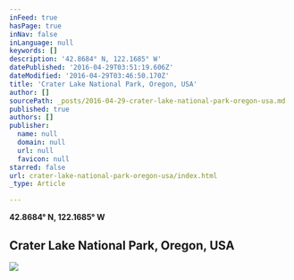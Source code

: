 ```yaml
---
inFeed: true
hasPage: true
inNav: false
inLanguage: null
keywords: []
description: '42.8684° N, 122.1685° W'
datePublished: '2016-04-29T03:51:19.606Z'
dateModified: '2016-04-29T03:46:50.170Z'
title: 'Crater Lake National Park, Oregon, USA'
author: []
sourcePath: _posts/2016-04-29-crater-lake-national-park-oregon-usa.md
published: true
authors: []
publisher:
  name: null
  domain: null
  url: null
  favicon: null
starred: false
url: crater-lake-national-park-oregon-usa/index.html
_type: Article

---
```

**42.8684° N, 122.1685° W**

## Crater Lake National Park, Oregon, USA
![](https://the-grid-user-content.s3-us-west-2.amazonaws.com/a24bce86-530a-4f86-aa01-b5ac1eec2b17.jpg)
